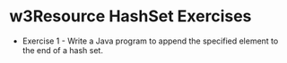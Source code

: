 # w3Resource HashSet Exercises
* Exercise 1 -  Write a Java program to append the specified element to the end of a hash set.